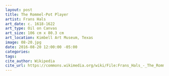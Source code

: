 ```yaml
---
layout: post
title: The Rommel-Pot Player
artist: Frans Hals
art_date: c. 1618-1622
art_type: Oil on Canvas
art_size: 106 cm x 80.3 cm
art_location: Kimbell Art Museum, Texas
image: 08-20.jpg
date: 2016-08-20 12:00:00 -05:00
categories:
tags:
cite_author: Wikipedia
cite_url: https://commons.wikimedia.org/wiki/File:Frans_Hals_-_The_Rommel-Pot_Player_-_Google_Art_Project.jpg
---
```

